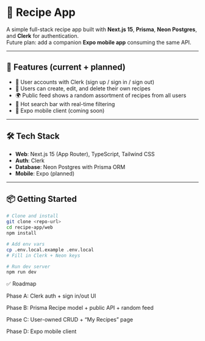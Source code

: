# 🍲 Recipe App

A simple full-stack recipe app built with **Next.js 15**, **Prisma**, **Neon Postgres**, and **Clerk** for authentication.  
Future plan: add a companion **Expo mobile app** consuming the same API.

---

## 🚀 Features (current + planned)

- 🔐 User accounts with Clerk (sign up / sign in / sign out)
- 📝 Users can create, edit, and delete their own recipes
- 🌍 Public feed shows a random assortment of recipes from all users
- 🔎 Hot search bar with real-time filtering
- 📱 Expo mobile client (coming soon)

---

## 🛠 Tech Stack

- **Web**: Next.js 15 (App Router), TypeScript, Tailwind CSS
- **Auth**: Clerk
- **Database**: Neon Postgres with Prisma ORM
- **Mobile**: Expo (planned)

---

## 📦 Getting Started

```bash
# Clone and install
git clone <repo-url>
cd recipe-app/web
npm install
```

```bash
# Add env vars
cp .env.local.example .env.local
# Fill in Clerk + Neon keys
```

```bash
# Run dev server
npm run dev
```

✅ Roadmap

Phase A: Clerk auth + sign in/out UI

Phase B: Prisma Recipe model + public API + random feed

Phase C: User-owned CRUD + “My Recipes” page

Phase D: Expo mobile client
